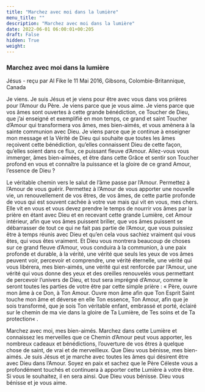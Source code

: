 ```yaml
---
title: "Marchez avec moi dans la lumière"
menu_title: ""
description: "Marchez avec moi dans la lumière"
date: 2022-06-01 06:00:01+00:205
draft: False
hidden: True
weight:
---
```

### Marchez avec moi dans la lumière

Jésus - reçu par Al Fike le 11 Mai 2016, Gibsons, Colombie-Britannique, Canada

Je viens. Je suis Jésus et je viens pour être avec vous dans vos prières pour l’Amour du Père. Je viens parce que je vous aime. Je viens parce que vos âmes sont ouvertes à cette grande bénédiction, ce Toucher de Dieu, que j’ai enseigné et exemplifié en mon temps, ce grand et saint Toucher d’Amour qui transformera vos âmes, mes bien-aimés, et vous amènera à la sainte communion avec Dieu. Je viens parce que je continue à enseigner mon message et la Vérité de Dieu qui souhaite que toutes les âmes reçoivent cette bénédiction, qu’elles connaissent Dieu de cette façon, qu’elles soient dans ce flux, ce puissant fleuve d’Amour. Allez-vous vous immerger, âmes bien-aimées, et être dans cette Grâce et sentir son Toucher profond en vous et connaître la puissance et la gloire de ce grand Amour, l’essence de Dieu ?

Le véritable chemin vers le salut de l’âme passe par l’Amour. Permettez à l’Amour de vous guérir. Permettez à l’Amour de vous apporter une nouvelle vie, un renouvellement de vos êtres, de vos âmes, de cette partie profonde de vous qui est souvent cachée à votre vue mais qui vit en vous, mes chers. Elle vit en vous et vous devez prendre le temps de nourrir vos âmes par la prière en étant avec Dieu et en recevant cette grande Lumière, cet Amour intérieur, afin que vos âmes puissent briller, que vos âmes puissent se débarrasser de tout ce qui ne fait pas partie de l’Amour, que vous puissiez être à temps réunis avec Dieu et qu’en cela vous sachiez vraiment qui vous êtes, qui vous êtes vraiment. Et Dieu vous montrera beaucoup de choses sur ce grand fleuve d’Amour, vous conduira à la communion, à une paix profonde et durable, à la vérité, une vérité que seuls les yeux de vos âmes peuvent voir, percevoir et comprendre, une vérité éternelle, une vérité qui vous libérera, mes bien-aimés, une vérité qui est renforcée par l’Amour, une vérité qui vous donne des yeux et des oreilles renouvelés vous permettant de percevoir l’univers de Dieu, et tout sera imprégné d’Amour, comme le seront toutes les parties de votre être par cette simple prière : « Père, ouvre mon âme à ce Don, à Ton Amour. Ouvre mon âme afin que Ton Esprit Saint touche mon âme et déverse en elle Ton essence, Ton Amour, afin que je sois transformé, que je sois Ton véritable enfant, embrassé et porté, éclairé sur le chemin de ma vie dans la gloire de Ta Lumière, de Tes soins et de Ta protection« .

Marchez avec moi, mes bien-aimés. Marchez dans cette Lumière et connaissez les merveilles que ce Chemin d’Amour peut vous apporter, les nombreux cadeaux et bénédictions, l’ouverture de vos êtres à quelque chose de saint, de vrai et de merveilleux. Que Dieu vous bénisse, mes bien-aimés. Je suis Jésus et je marche avec toutes les âmes qui désirent être avec Dieu dans l’Amour. Soyez en paix et sachez que le Père Céleste vous a profondément touchés et continuera à apporter cette Lumière à votre être. Si vous le souhaitez, il en sera ainsi. Que Dieu vous bénisse. Dieu vous bénisse et je vous aime.



